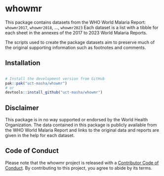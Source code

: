 # whowmr

This package contains datasets from the WHO World Malaria Report:
`whowmr2017`, `whowmr2018`, ..., `whowmr2023`
Each dataset is a list with a tibble for each sheet in the annexes of the 2017 to 2023 World Malaria Reports.

The scripts used to create the package datasets aim to preserve much of the original supporting information such as footnotes and comments.

## Installation

```R

# Install the development version from GitHub
pak::pak("uct-masha/whowmr")
# or
devtools::install_github("uct-masha/whowmr")
```

## Disclaimer

This package is in no way supported or endorsed by the World Health Organization. The data contained in this package is publicly available from the WHO World Malaria Report and links to the original data and reports are given in the help for each dataset.

## Code of Conduct

Please note that the whowmr project is released with a [Contributor Code of Conduct](https://contributor-covenant.org/version/2/0/CODE_OF_CONDUCT.html). By contributing to this project, you agree to abide by its terms.
